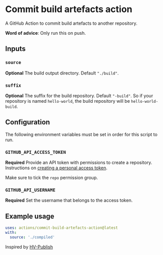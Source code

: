 # Commit build artefacts action

A GitHub Action to commit build artefacts to another repository.

**Word of advice**: Only run this on push.

## Inputs

### `source`

**Optional** The build output directory. Default `"./build"`.

### `suffix`
**Optional** The suffix for the build repository. Default `"-build"`. 
So if your repository is named `hello-world`, the build repository will be
`hello-world-build`. 

## Configuration

The following environment variables must be set in order for this
script to run.

### `GITHUB_API_ACCESS_TOKEN`

**Required** Provide an API token with permissions to create a repository.
Instructions on [creating a personal access token](https://docs.github.com/en/free-pro-team@latest/github/authenticating-to-github/creating-a-personal-access-token).

Make sure to tick the `repo` permission group.

### `GITHUB_API_USERNAME`

**Required** Set the username that belongs to the access token. 

## Example usage
```yaml
uses: actions/commit-build-artefacts-action@latest
with:
  source: './compiled'
```

Inspired by [HV-Publish](https://bitbucket.org/hinderlingvolkart/hv-publish/src/master/)
